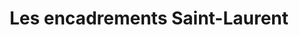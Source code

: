 ---
title: "Les encadrements Saint-Laurent"
url: /vaudreuil-dorion/les-encadrements-saint-laurent/
shop: Rahmen
---